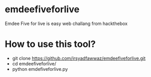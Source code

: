 # emdeefiveforlive
Emdee Five for live is easy web challang from hackthebox
# How to use this tool?
- git clone https://github.com/irsyadfawwaz/emdeefiveforlive.git
- cd emdeefiveforlive/
- python emdefiveforlive.py
